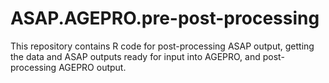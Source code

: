 # ASAP.AGEPRO.pre-post-processing

This repository contains R code for post-processing ASAP output, getting the data and ASAP outputs ready for input into AGEPRO, and post-processing AGEPRO output.

